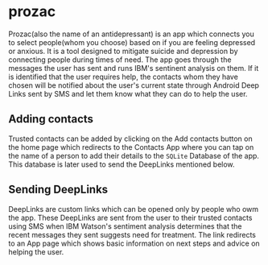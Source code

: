 # prozac

Prozac(also the name of an antidepressant) is an app which connects you to select people(whom you choose) based on if you are feeling depressed or anxious. It is a tool designed to mitigate suicide and depression by connecting people during times of need. The app goes through the messages the user has sent and runs IBM's sentinent analysis on them. If it is identified that the user requires help, the contacts whom they have chosen will be notified about the user's current state through Android Deep Links sent by SMS and let them know what they can do to help the user.

## Adding contacts

Trusted contacts can be added by clicking on the Add contacts button on the home page which redirects to the Contacts App where you can tap on the name of a person to add their details to the `SQLite` Database of the app. This database is later used to send the DeepLinks mentioned below.

## Sending DeepLinks

DeepLinks are custom links which can be opened only by people who owm the app. These DeepLinks are sent from the user to their trusted contacts using SMS when IBM Watson's sentiment analysis determines that the recent messages they sent suggests need for treatment. The link redirects to an App page which shows basic information on next steps and advice on helping the user.
